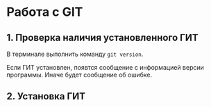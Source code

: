 # Работа с GIT

## 1. Проверка наличия установленного ГИТ
В терминале выполнить команду `git version`.

Если ГИТ установлен, появтся сообщение с информацией версии программы. Иначе будет сообщение об ошибке.
## 2. Установка ГИТ
